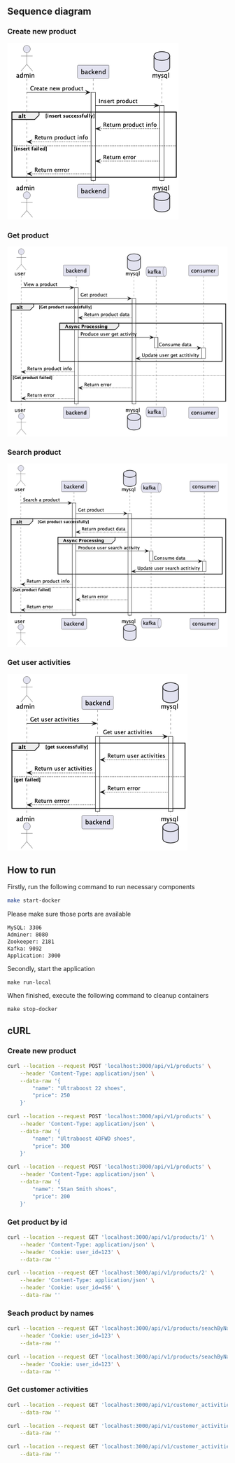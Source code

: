 ## Sequence diagram
### Create new product
![Create new product](./diagram/create_product.png?raw=true)

### Get product
![Get product](./diagram/get_product.png?raw=true)

### Search product
![Search product](./diagram/search_product.png?raw=true)

### Get user activities
![Get user activities](./diagram/get_activities2.png?raw=true)



## How to run
Firstly, run the following command to run necessary components
```bash
make start-docker
``` 
Please make sure those ports are available
```
MySQL: 3306
Adminer: 8080
Zookeeper: 2181
Kafka: 9092
Application: 3000
```
Secondly, start the application
```
make run-local
```
When finished, execute the following command to cleanup containers
```
make stop-docker
```

## cURL
### Create new product
```bash
curl --location --request POST 'localhost:3000/api/v1/products' \
    --header 'Content-Type: application/json' \
    --data-raw '{
        "name": "Ultraboost 22 shoes",
        "price": 250
    }'
```

```bash
curl --location --request POST 'localhost:3000/api/v1/products' \
    --header 'Content-Type: application/json' \
    --data-raw '{
        "name": "Ultraboost 4DFWD shoes",
        "price": 300
    }'
```

```bash
curl --location --request POST 'localhost:3000/api/v1/products' \
    --header 'Content-Type: application/json' \
    --data-raw '{
        "name": "Stan Smith shoes",
        "price": 200
    }'
```

### Get product by id
```bash
curl --location --request GET 'localhost:3000/api/v1/products/1' \
    --header 'Content-Type: application/json' \
    --header 'Cookie: user_id=123' \
    --data-raw ''
```

```bash
curl --location --request GET 'localhost:3000/api/v1/products/2' \
    --header 'Content-Type: application/json' \
    --header 'Cookie: user_id=456' \
    --data-raw ''
```

### Seach product by names
```bash
curl --location --request GET 'localhost:3000/api/v1/products/seachByName/boost' \
    --header 'Cookie: user_id=123' \
    --data-raw ''
```

```bash
curl --location --request GET 'localhost:3000/api/v1/products/seachByName/shoe' \
    --header 'Cookie: user_id=123' \
    --data-raw ''
```

### Get customer activities
```bash
curl --location --request GET 'localhost:3000/api/v1/customer_activities/123' \
    --data-raw ''
```

```bash
curl --location --request GET 'localhost:3000/api/v1/customer_activities/456' \
    --data-raw ''
```

```bash
curl --location --request GET 'localhost:3000/api/v1/customer_activities/123/actions/VIEW_PRODUCT' \
    --data-raw ''
```